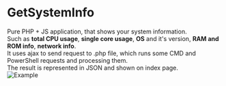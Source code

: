 # GetSystemInfo
Pure PHP + JS application, that shows your system information.</br>
Such as <b>total CPU usage</b>, <b>single core usage</b>, <b>OS</b> and it's version, <b>RAM and ROM info</b>, <b>network info</b>.</br>
It uses ajax to send request to .php file, which runs some CMD and PowerShell requests and processing them.</br>
The result is represented in JSON and shown on index page.</br>
![Example](https://i.imgur.com/g3DcbDP.png)
